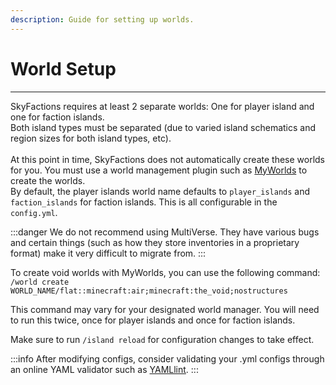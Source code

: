 ```yaml
---
description: Guide for setting up worlds.
---
```


# World Setup
---
SkyFactions requires at least 2 separate worlds: One for player island and one for faction islands.\
Both island types must be separated (due to varied island schematics and region sizes for both island types, etc).\
\
At this point in time, SkyFactions does not automatically create these worlds for you. You must use a world management plugin such as [MyWorlds](https://www.spigotmc.org/resources/myworlds.39594/) to create the worlds.\
By default, the player islands world name defaults to `player_islands` and `faction_islands` for faction islands. This is all configurable in the `config.yml`.

:::danger
We do not recommend using MultiVerse. They have various bugs and certain things (such as how they store inventories in a proprietary format) make it very difficult to migrate from.
:::

To create void worlds with MyWorlds, you can use the following command:\
`/world create WORLD_NAME/flat::minecraft:air;minecraft:the_void;nostructures`

This command may vary for your designated world manager. You will need to run this twice, once for player islands and once for faction islands.

Make sure to run `/island reload` for configuration changes to take effect.

:::info
After modifying configs, consider validating your .yml configs through an online YAML validator such as [YAMLlint](https://www.yamllint.com/).
:::
